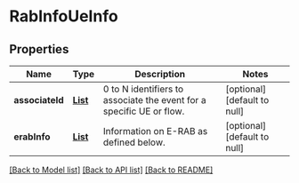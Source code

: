 # RabInfoUeInfo
## Properties

Name | Type | Description | Notes
------------ | ------------- | ------------- | -------------
**associateId** | [**List**](AssociateId.md) | 0 to N identifiers to associate the event for a specific UE or flow. | [optional] [default to null]
**erabInfo** | [**List**](RabInfo_erabInfo.md) | Information on E-RAB as defined below. | [optional] [default to null]

[[Back to Model list]](../README.md#documentation-for-models) [[Back to API list]](../README.md#documentation-for-api-endpoints) [[Back to README]](../README.md)

